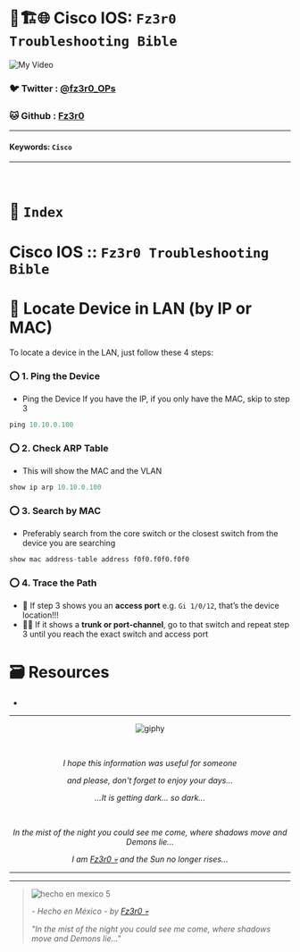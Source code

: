 # 🧠🏗️🌐 Cisco IOS: `Fz3r0 Troubleshooting Bible`

![My Video](https://user-images.githubusercontent.com/94720207/165892585-b830998d-d7c5-43b4-a3ad-f71a07b9077e.gif)

### 🐦 Twitter  : [@fz3r0_OPs](https://twitter.com/Fz3r0_OPs)
### 🐱 Github  : [Fz3r0](https://github.com/fz3r0) 

---
 
#### Keywords: `Cisco` 

---

<br>

# 📄 `Index`

#  Cisco IOS :: `Fz3r0 Troubleshooting Bible`




# 🔎 Locate Device in LAN (by IP or MAC)

To locate a device in the LAN, just follow these 4 steps:

### ⭕ 1. Ping the Device 

- Ping the Device If you have the IP, if you only have the MAC, skip to step 3

````py  
ping 10.10.0.100
````

### ⭕ 2. Check ARP Table 

- This will show the MAC and the VLAN

````py 
show ip arp 10.10.0.100
````

### ⭕ 3. Search by MAC

- Preferably search from the core switch or the closest switch from the device you are searching

````py 
show mac address-table address f0f0.f0f0.f0f0
````

### ⭕ 4. Trace the Path

- 🎯 If step 3 shows you an **access port** e.g. `Gi 1/0/12`, that’s the device location!!!
- 🕵️‍♂️ If it shows a **trunk or port-channel**, go to that switch and repeat step 3 until you reach the exact switch and access port 




# 🗃️ Resources

- 

---

<span align="center"> <p align="center"> ![giphy](https://user-images.githubusercontent.com/94720207/166587250-292d9a9f-e590-4c25-a678-d457e2268e85.gif) </p> </span> 

&nbsp;

<span align="center"> <p align="center"> _I hope this information was useful for someone_ </p> </span> 
<span align="center"> <p align="center"> _and please, don't forget to enjoy your days..._ </p> </span> 
<span align="center"> <p align="center"> _...It is getting dark... so dark..._ </p> </span> 

&nbsp;

<span align="center"> <p align="center"> _In the mist of the night you could see me come, where shadows move and Demons lie..._ </p> </span> 
<span align="center"> <p align="center"> _I am [Fz3r0 💀](https://github.com/Fz3r0/) and the Sun no longer rises..._ </p> </span> 

---

---

> ![hecho en mexico 5](https://user-images.githubusercontent.com/94720207/166068790-fa1f243d-2db9-4810-a6e4-eb3c4ad23700.png)
>
> _- Hecho en México - by [Fz3r0 💀](https://github.com/Fz3r0/)_  
>
> _"In the mist of the night you could see me come, where shadows move and Demons lie..."_ 

